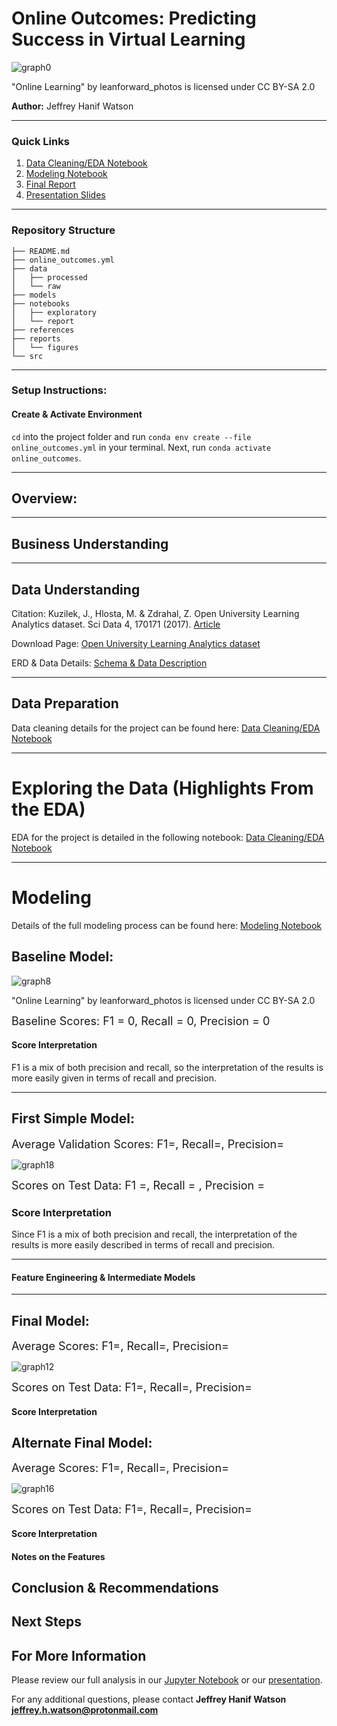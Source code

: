 # Online Outcomes: Predicting Success in Virtual Learning

![graph0](./reports/figures/placeholder.jpg)

"Online Learning" by leanforward_photos is licensed under CC BY-SA 2.0

**Author:** Jeffrey Hanif Watson
***
### Quick Links
1. [Data Cleaning/EDA Notebook](./notebooks/exploratory/cleaning_eda.ipynb)
2. [Modeling Notebook](./notebooks/exploratory/modeling_eda.ipynb)
3. [Final Report](./notebooks/report/report.ipynb)
4. [Presentation Slides](./reports/presentation.pdf)
***
### Repository Structure

```
├── README.md
├── online_outcomes.yml
├── data
│   ├── processed
│   └── raw
├── models
├── notebooks
│   ├── exploratory
│   └── report
├── references
├── reports
│   └── figures
└── src
```
***
### Setup Instructions:

#### Create & Activate Environment
`cd` into the project folder and run `conda env create --file
online_outcomes.yml` in your terminal. Next, run `conda activate online_outcomes`.
***
## Overview:

***
## Business Understanding
 
***
## Data Understanding
Citation:
Kuzilek, J., Hlosta, M. & Zdrahal, Z. Open University Learning Analytics dataset. Sci Data 4, 170171 (2017). [Article](https://doi.org/10.1038/sdata.2017.171)

Download Page:
[Open University Learning Analytics dataset](https://analyse.kmi.open.ac.uk/open_dataset)

ERD & Data Details:
[Schema & Data Description](https://analyse.kmi.open.ac.uk/open_dataset#description)

***
## Data Preparation
Data cleaning details for the project can be found here:
[Data Cleaning/EDA Notebook](./notebooks/exploratory/cleaning_eda.ipynb)

***
# Exploring the  Data (Highlights From the EDA)
EDA for the project is detailed in the following notebook: [Data Cleaning/EDA Notebook](./notebooks/exploratory/cleaning_eda.ipynb)

***
# Modeling

Details of the full modeling process can be found here:
[Modeling Notebook](./notebooks/exploratory/modeling_eda.ipynb)


## Baseline Model:

![graph8](./reports/figures/dummy.png)

"Online Learning" by leanforward_photos is licensed under CC BY-SA 2.0

<font size="4">Baseline Scores: F1 = 0, Recall = 0, Precision = 0</font>

#### Score Interpretation
F1 is a mix of both precision and recall, so the interpretation of the results is more easily given in terms of recall and precision. 

***
## First Simple Model:

<font size="4">Average Validation Scores: F1=, Recall=, Precision=</font>



![graph18](./reports/figures/dummy.png)

<font size="4">Scores on Test Data: F1 =, Recall = , Precision = </font>

### Score Interpretation
Since F1 is a mix of both precision and recall, the interpretation of the results is more easily described in terms of recall and precision. 

***
#### Feature Engineering & Intermediate Models

***
## Final Model:
<font size="4"> </font>

<font size="4">Average Scores: F1=, Recall=, Precision=</font>

![graph12](./reports/figures/dummy.png)

<font size="4">Scores on Test Data: F1=, Recall=, Precision=</font>

#### Score Interpretation


## Alternate Final Model:  
<font size="4"></font>

<font size="4">Average Scores: F1=, Recall=, Precision=</font>


![graph16](./reports/figures/dummy.png)

<font size="4">Scores on Test Data: F1=, Recall=, Precision=</font>

#### Score Interpretation


#### Notes on the Features

## Conclusion & Recommendations

## Next Steps

## For More Information

Please review our full analysis in our [Jupyter Notebook](./notebooks/report/report.ipynb) or our [presentation](./reports/presentation.pdf).

For any additional questions, please contact **Jeffrey Hanif Watson jeffrey.h.watson@protonmail.com**

